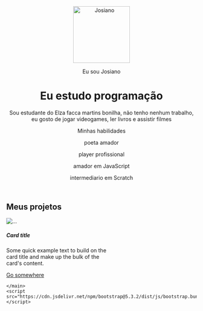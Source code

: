 <!DOCTYPE html>
<html lang="pt-br">

<head>
    <meta charset="UTF-8">
    <meta name="viewport" content="width=device-width, initial-scale=1.0">
    <link href="https://cdn.jsdelivr.net/npm/bootstrap@5.3.2/dist/css/bootstrap.min.css" rel="stylesheet">
    <link rel="stylesheet" href="style.css">
    <title>portifolho do Josiano</title>
</head>

<body>
    <header class="container text-center">
        <img src="img/avatar-perfil.png" alt="Josiano" class="rounded-circle" width="150" height="150" srcset="">
        <p class="lead">Eu sou Josiano</p>
        <h1>Eu estudo programação</h1>
        <p>Sou estudante do Elza facca martins bonilha, não tenho nenhum trabalho, eu gosto de jogar videogames, ler livros e assistir filmes
        <p>Minhas habilidades</p>
        <div>
            <p class="badge bg-secondary">poeta amador</p>
            <p class="badge bg-secondary">player profissional</p>
            <p class="badge bg-secondary">amador em JavaScript</p>
            <p class="badge bg-secondary">intermediario em Scratch</p>
        </div>
    </header>
    <main class="container">
        <h2>Meus projetos</h2>
        <div class="row">
            <div class="col-md-4">
                <div class="card" style="width: 18rem;">
                    <img src="..." class="card-img-top" alt="...">
                    <div class="card-body">
                      <h5 class="card-title">Card title</h5>
                      <p class="card-text">Some quick example text to build on the card title and make up the bulk of the card's content.</p>
                      <a href="#" class="btn btn-primary">Go somewhere</a>
                    </div>
                  </div>
            </div>
        </div>

    </main>
    <script src="https://cdn.jsdelivr.net/npm/bootstrap@5.3.2/dist/js/bootstrap.bundle.min.js"></script>
</body>

</html>

